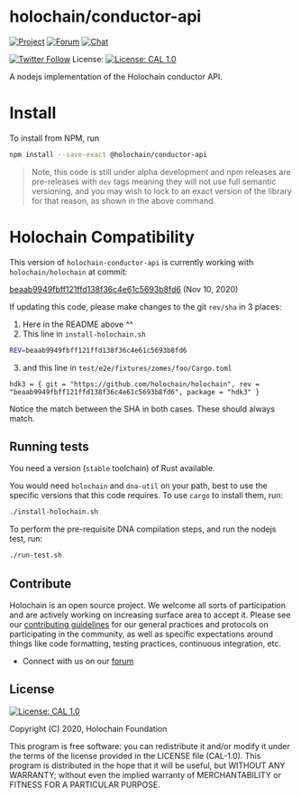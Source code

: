 # holochain/conductor-api

[![Project](https://img.shields.io/badge/project-holochain-blue.svg?style=flat-square)](http://holochain.org/)
[![Forum](https://img.shields.io/badge/chat-forum%2eholochain%2enet-blue.svg?style=flat-square)](https://forum.holochain.org)
[![Chat](https://img.shields.io/badge/chat-chat%2eholochain%2enet-blue.svg?style=flat-square)](https://chat.holochain.org)

[![Twitter Follow](https://img.shields.io/twitter/follow/holochain.svg?style=social&label=Follow)](https://twitter.com/holochain)
License: [![License: CAL 1.0](https://img.shields.io/badge/License-CAL%201.0-blue.svg)](https://github.com/holochain/cryptographic-autonomy-license)

A nodejs implementation of the Holochain conductor API.

# Install

To install from NPM, run
```bash
npm install --save-exact @holochain/conductor-api
```

> Note, this code is still under alpha development and npm releases are pre-releases with `dev` tags meaning they will not use full semantic versioning, and you may wish to lock to an exact version of the library for that reason, as shown in the above command.

# Holochain Compatibility

This version of `holochain-conductor-api` is currently working with `holochain/holochain` at commit:

[beaab9949fbff121ffd138f36c4e61c5693b8fd6](https://github.com/holochain/holochain/commit/beaab9949fbff121ffd138f36c4e61c5693b8fd6) (Nov 10, 2020)

If updating this code, please make changes to the git `rev/sha` in 3 places:
1. Here in the README above ^^
2. This line in `install-holochain.sh`
```bash
REV=beaab9949fbff121ffd138f36c4e61c5693b8fd6
```
3. and this line in `test/e2e/fixtures/zomes/foo/Cargo.toml`
```
hdk3 = { git = "https://github.com/holochain/holochain", rev = "beaab9949fbff121ffd138f36c4e61c5693b8fd6", package = "hdk3" }
```

Notice the match between the SHA in both cases. These should always match.

## Running tests

You need a version (`stable` toolchain) of Rust available.

You would need `holochain` and `dna-util` on your path, best to use the specific versions that this code requires. To use `cargo` to install them, run:
```bash
./install-holochain.sh
```

To perform the pre-requisite DNA compilation steps, and run the nodejs test, run:
```bash
./run-test.sh
```

## Contribute
Holochain is an open source project.  We welcome all sorts of participation and are actively working on increasing surface area to accept it.  Please see our [contributing guidelines](/CONTRIBUTING.md) for our general practices and protocols on participating in the community, as well as specific expectations around things like code formatting, testing practices, continuous integration, etc.

* Connect with us on our [forum](https://forum.holochain.org)

## License
 [![License: CAL 1.0](https://img.shields.io/badge/License-CAL%201.0-blue.svg)](https://github.com/holochain/cryptographic-autonomy-license)

Copyright (C) 2020, Holochain Foundation

This program is free software: you can redistribute it and/or modify it under the terms of the license
provided in the LICENSE file (CAL-1.0).  This program is distributed in the hope that it will be useful,
but WITHOUT ANY WARRANTY; without even the implied warranty of MERCHANTABILITY or FITNESS FOR A PARTICULAR
PURPOSE.
